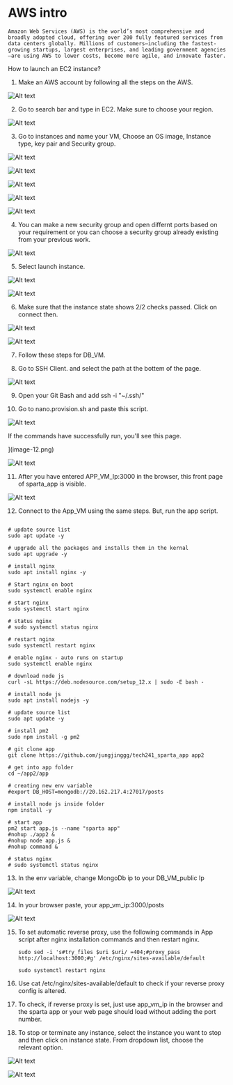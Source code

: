 # AWS intro

    Amazon Web Services (AWS) is the world’s most comprehensive and broadly adopted cloud, offering over 200 fully featured services from data centers globally. Millions of customers—including the fastest-growing startups, largest enterprises, and leading government agencies—are using AWS to lower costs, become more agile, and innovate faster.



How to launch an EC2 instance?

1. Make an AWS account by following all the steps on the AWS.

![Alt text](image.png)

2. Go to search bar and type in EC2. Make sure to choose your region. 

![Alt text](image-1.png)

3. Go to instances and name your VM, Choose an OS image, Instance type, key pair and Security group.
   
 ![Alt text](image-2.png)

![Alt text](image-4.png)

![Alt text](image-3.png)

![Alt text](image-5.png)

![Alt text](image-6.png)

4. You can make a new security group and open differnt ports based on your requirement or you can choose a security group already existing from your previous work.


![Alt text](image-19.png)


5. Select launch instance.

![Alt text](image-20.png)

![Alt text](image-7.png)

6. Make sure that the instance state shows 2/2 checks passed. Click on connect then.

![Alt text](image-8.png)


![Alt text](image-9.png)


7. Follow these steps for DB_VM.


8. Go to SSH Client. and select the path at the bottem of the page.
   

![Alt text](image-11.png)

9. Open your Git Bash and add ssh -i "~/.ssh/<key name>"  

10.  Go to nano.provision.sh and paste this script.

![Alt text](image-18.png)
  
  If the commands have successfully run, you'll see this page.

  ](image-12.png)

  ![Alt text](image-13.png)

11.  After you have entered APP_VM_Ip:3000 in the browser, this front page of sparta_app is visible.

  ![Alt text](image-15.png)


12. Connect to the App_VM using the same steps. But, run the app script.
    
```       #!/bin/bash

# update source list
sudo apt update -y

# upgrade all the packages and installs them in the kernal
sudo apt upgrade -y

# install nginx
sudo apt install nginx -y

# Start nginx on boot
sudo systemctl enable nginx

# start nginx
sudo systemctl start nginx

# status nginx
# sudo systemctl status nginx

# restart nginx
sudo systemctl restart nginx

# enable nginx - auto runs on startup
sudo systemctl enable nginx

# download node js
curl -sL https://deb.nodesource.com/setup_12.x | sudo -E bash -

# install node js
sudo apt install nodejs -y

# update source list
sudo apt update -y

# install pm2
sudo npm install -g pm2

# git clone app
git clone https://github.com/jungjinggg/tech241_sparta_app app2

# get into app folder
cd ~/app2/app

# creating new env variable
#export DB_HOST=mongodb://20.162.217.4:27017/posts

# install node js inside folder
npm install -y

# start app
pm2 start app.js --name "sparta app"
#nohup ./app2 &
#nohup node app.js &
#nohup command &

# status nginx
# sudo systemctl status nginx
```
    

13. In the env variable, change MongoDb ip to your DB_VM_public Ip


  ![Alt text](image-16.png)


14.  In your browser paste, your app_vm_ip:3000/posts

  ![Alt text](image-17.png)

15. To set automatic reverse proxy, use the following commands in App script after nginx installation commands and then restart nginx. 

    ```
    sudo sed -i 's#try_files $uri $uri/ =404;#proxy_pass http://localhost:3000;#g' /etc/nginx/sites-available/default

    sudo systemctl restart nginx
    ```

16. Use     cat  /etc/nginx/sites-available/default     to check if your reverse proxy config is altered.

17. To check, if reverse proxy is set, just use app_vm_ip in the browser and the sparta app or your web page should load without adding the port number.



18. To stop or terminate any instance, select the instance you want to stop and then click on instance state. From dropdown list, choose the relevant option.


![Alt text](image-22.png)


![Alt text](image-23.png)



